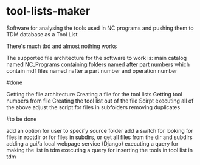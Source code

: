 # tool-lists-maker
Software for analysing the tools used in NC programs and pushing them to TDM database as a Tool List

There's much tbd and almost nothing works

The supported file architecture for the software to work is:
main catalog named NC_Programs containing
folders named after part numbers which contain
mdf files named nafter a part number and operation number

#done

Getting the file architecture
Creating a file for the tool lists
Getting tool numbers from file
Creating the tool list out of the file
Scirpt executing all of the above
adjust the script for files in subfolders
removing duplicates

#to be done

add an option for user to specify source folder
add a switch for looking for files in rootdir or for files in subdirs, or get all files from the dir and subdirs
adding a gui/a local webpage service (Django)
executing a query for making the list in tdm
executing a query for inserting the tools in tool list in tdm
